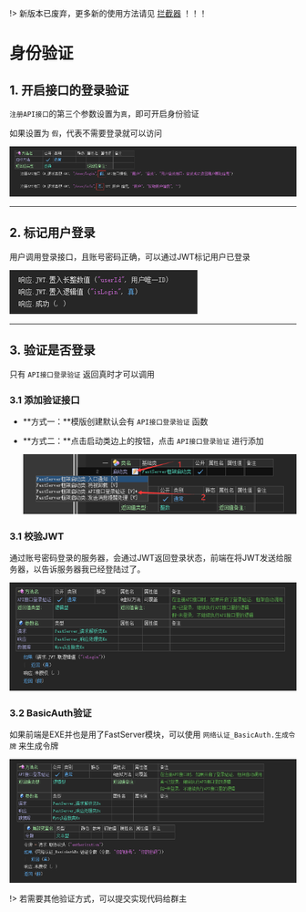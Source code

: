 !> 新版本已废弃，更多新的使用方法请见  [拦截器](FS文档/拦截器.md) ！！！



# 身份验证

## 1. 开启接口的登录验证

`注册API接口`的第三个参数设置为`真`，即可开启身份验证

如果设置为 `假`，代表不需要登录就可以访问

![image-20231011130845887](身份验证.assets/image-20231011130845887.png)

---

## 2. 标记用户登录

用户调用登录接口，且账号密码正确，可以通过JWT标记用户已登录

![image-20231011130557359](身份验证.assets/image-20231011130557359.png)

---

## 3. 验证是否登录

只有 `API接口登录验证` 返回真时才可以调用

### 3.1 添加验证接口

- **方式一：**模版创建默认会有 `API接口登录验证` 函数

- **方式二：**点击启动类边上的按钮，点击 `API接口登录验证` 进行添加

  ![image-20231011131432510](身份验证.assets/image-20231011131432510.png)

### 3.1 校验JWT

通过账号密码登录的服务器，会通过JWT返回登录状态，前端在将JWT发送给服务器，以告诉服务器我已经登陆过了。

![image-20231011131639988](身份验证.assets/image-20231011131639988.png)

### 3.2 BasicAuth验证

如果前端是EXE并也是用了FastServer模块，可以使用 `网络认证_BasicAuth.生成令牌` 来生成令牌

![image-20231011132224453](身份验证.assets/image-20231011132224453.png)

!> 若需要其他验证方式，可以提交实现代码给群主